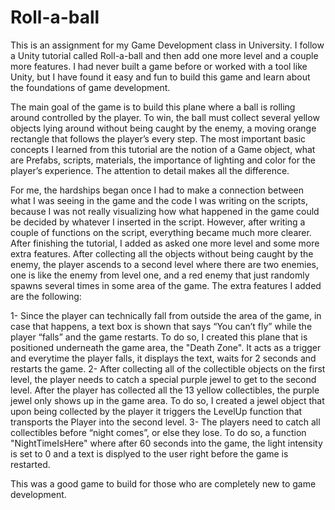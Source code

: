 # Roll-a-ball
This is an assignment for my Game Development class in University. I follow a Unity tutorial called Roll-a-ball and then add one more level and a couple more features.
I had never built a game before or worked with a tool like Unity, but I have found it easy and fun to build this game and learn about the foundations of game development.

The main goal of the game is to build this plane where a ball is rolling around controlled by the player. To win, the ball must collect several yellow objects lying around without being caught by the enemy, a moving orange rectangle that follows the player’s every step. The most important basic concepts I learned from this tutorial are the notion of a Game object, what are Prefabs, scripts, materials, the importance of lighting and color for the player’s experience. The attention to detail makes all the difference.

For me, the hardships began once I had to make a connection between what I was seeing in the game and the code I was writing on the scripts, because I was not really visualizing how what happened in the game could be decided by whatever I inserted in the script. However, after writing a couple of functions on the script, everything became much more clearer. 
After finishing the tutorial, I added as asked one more level and some more extra features. After collecting all the objects without being caught by the enemy, the player ascends to a second level where there are two enemies, one is like the enemy from level one, and a red enemy that just randomly spawns several times in some area of the game. The extra features I added are the following:

1- Since the player can technically fall from outside the area of the game, in case that happens, a text box is shown that says “You can’t fly” while the player “falls” and the game restarts. To do so, I created this plane that is positioned underneath the game area, the "Death Zone". It acts as a trigger and everytime the player falls, it displays the text, waits for 2 seconds and restarts the game.
2- After collecting all of the collectible objects on the first level, the player needs to catch a special purple jewel to get to the second level. After the player has collected all the 13 yellow collectibles, the purple jewel only shows up in the game area.  To do so, I created a jewel object that upon being collected by the player it triggers the LevelUp function that transports the Player into the second level.
3- The players need to catch all collectibles before “night comes”, or else they lose. To do so, a function "NightTimeIsHere" where after 60 seconds into the game, the light intensity is set to 0 and a text is displyed to the user right before the game is restarted.

This was a good game to build for those who are completely new to game development. 

